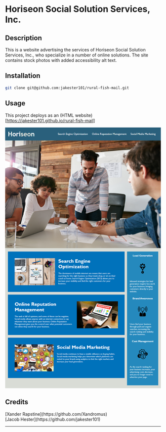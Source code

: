 # Horiseon Social Solution Services, Inc.

## Description

This is a website advertising the services of Horiseon Social Solution Services, Inc., who specialize
in a number of online solutions. The site contains stock photos with added accessibility alt text.


## Installation

```sh
git clone git@github.com:jakester101/rural-fish-mail.git
```

## Usage

This project deploys as an (HTML website)[https://jakester101.github.io/rural-fish-mail]

![alt text](assets/screenshot.png)

## Credits
<p>[Xander Rapstine](https://github.com/Xandromus)<br>
[Jacob Hester](https://github.com/jakester101)</p>


---
